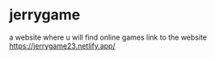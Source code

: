 # jerrygame
a website where u will find online games
link to the website https://jerrygame23.netlify.app/
